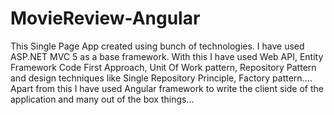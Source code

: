 MovieReview-Angular
===================

This Single Page App created using bunch of technologies. I have used ASP.NET MVC 5 as a base framework. With this I have used Web API, Entity Framework Code First Approach, Unit Of Work pattern, Repository Pattern and design techniques like Single Repository Principle, Factory pattern.... Apart from this I have used Angular framework to write the client side of the application and many out of the box things...  
